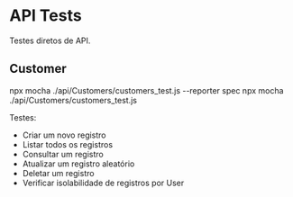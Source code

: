 # API Tests

Testes diretos de API.

## Customer
npx mocha ./api/Customers/customers_test.js --reporter spec
npx mocha ./api/Customers/customers_test.js

Testes:
- Criar um novo registro
- Listar todos os registros
- Consultar um registro
- Atualizar um registro aleatório
- Deletar um registro
- Verificar isolabilidade de registros por User
